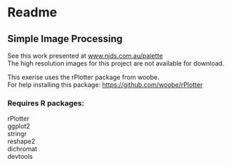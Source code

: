# Readme
## Simple Image Processing

See this work presented at www.njds.com.au/palette <br />
The high resolution images for this project are not available for download.<br />

This exerise uses the rPlotter package from woobe. <br />
For help installing this package: https://github.com/woobe/rPlotter

### Requires R packages:
rPlotter <br />
ggplot2 <br />
stringr <br />
reshape2 <br />
dichromat <br />
devtools <br />
